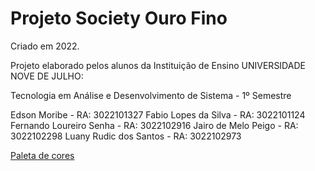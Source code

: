 # Projeto Society Ouro Fino

Criado em 2022.

Projeto elaborado pelos alunos da Instituição de Ensino UNIVERSIDADE NOVE DE JULHO:

Tecnologia em Análise e Desenvolvimento de Sistema - 1º Semestre

Edson Moribe - RA: 3022101327
Fabio Lopes da Silva - RA: 3022101124
Fernando Loureiro Senha - RA: 3022102916
Jairo de Melo Peigo - RA: 3022102298
Luany Rudic dos Santos - RA: 3022102973

[Paleta de cores](https://coolors.co/palette/dad7cd-a3b18a-588157-3a5a40-344e41)
